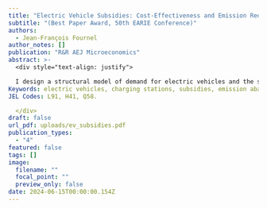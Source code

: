 ```yaml
---
title: "Electric Vehicle Subsidies: Cost-Effectiveness and Emission Reductions"
subtitle: "(Best Paper Award, 50th EARIE Conference)"
authors:
  - Jean-François Fournel
author_notes: []
publication: "R&R AEJ Microeconomics"
abstract: >-
  <div style="text-align: justify">

  I design a structural model of demand for electric vehicles and the supply of a public charging infrastructure by forward-looking local planners. Using Canadian data, I study the cost-effectiveness of electric vehicle incentives in this context. Subsidizing electric vehicle purchases almost doubled adoption in Quebec but had only a small impact on network provision. I conduct a rigorous cost-benefit analysis to study the environmental performance of Quebec’s rebate program. I find that the marginal abatement cost of emissions is substantially higher than the social cost of carbon, suggesting that policymakers in Quebec over-invested on electric vehicle incentives.
Keywords: electric vehicles, charging stations, subsidies, emission abatement, cost- benefit analysis, indirect network effects.
JEL Codes: L91, H41, Q58.

  </div>
draft: false
url_pdf: uploads/ev_subsidies.pdf
publication_types:
  - "4"
featured: false
tags: []
image:
  filename: ""
  focal_point: ""
  preview_only: false
date: 2024-06-15T00:00:00.154Z
---
```

